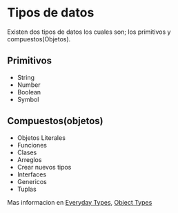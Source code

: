 # Tipos de datos

Existen dos tipos de datos los cuales son; los primitivos y compuestos(Objetos).

## Primitivos

*   String
*   Number
*   Boolean
*   Symbol

## Compuestos(objetos)

*   Objetos Literales
*   Funciones
*   Clases
*   Arreglos
*   Crear nuevos tipos
*   Interfaces
*   Genericos
*   Tuplas

Mas informacion en [Everyday Types](https://www.typescriptlang.org/docs/handbook/2/everyday-types.html), [Object Types](https://www.typescriptlang.org/docs/handbook/2/objects.html)